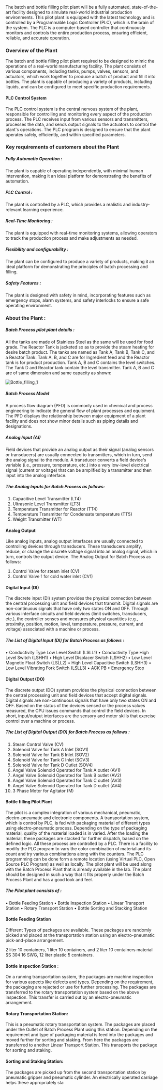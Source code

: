 The batch and bottle filling pilot plant will be a fully automated, state-of-the-art facility designed to simulate real-world industrial production environments. This pilot plant is equipped with the latest technology and is controlled by a Programmable Logic Controller (PLC), which is the brain of the system. The PLC is a computer-based controller that continuously monitors and controls the entire production process, ensuring efficient, reliable, and accurate operation.

### Overview of the Plant

The batch and bottle filling pilot plant required to be designed to mimic the operations of a real-world manufacturing facility. The plant consists of various components, including tanks, pumps, valves, sensors, and actuators, which work together to produce a batch of product and fill it into bottles. The plant is capable of producing a variety of products, including liquids, and can be configured to meet specific production requirements.

#### PLC Control System

The PLC control system is the central nervous system of the plant, responsible for controlling and monitoring every aspect of the production process. The PLC receives input from various sensors and transmitters, processes the data, and sends output signals to the actuators to control the plant's operations. The PLC program is designed to ensure that the plant operates safely, efficiently, and within specified parameters.
		
### Key requirements of customers about the Plant

##### Fully Automatic Operation :

The plant is capable of operating independently, with minimal human intervention, making it an ideal platform for demonstrating the benefits of automation.

##### PLC Control :

The plant is controlled by a PLC, which provides a realistic and industry-relevant learning experience.

##### Real-Time Monitoring :

The plant is equipped with real-time monitoring systems, allowing operators to track the production process and make adjustments as needed.

##### Flexibility and configurability :

The plant can be configured to produce a variety of products, making it an ideal platform for demonstrating the principles of batch processing and filling.

##### Safety Features :

The plant is designed with safety in mind, incorporating features such as emergency stops, alarm systems, and safety interlocks to ensure a safe operating environment.

### About the Plant :

##### Batch Process pilot plant details :

All the tanks are made of Stainless Steel as the same will be used for food grade. The Reactor Tank is jacketed so as to provide the steam heating for desire batch product. The tanks are named as Tank A, Tank B, Tank C, and a Reactor Tank.  Tank A, B, and C are for Ingredient feed and the Reactor tank is for product production. Tank A, B and C contains the level switches. The Tank D and Reactor tank contain the level transmitter. Tank A, B and C are of same dimension and same capacity as shown:

![ *Bottle_filling_1*](images/Bottle_filling.PNG)


##### Batch Process Model 

A process flow diagram (PFD) is commonly used in chemical and process engineering to indicate the general flow of plant processes and equipment. The PFD displays the relationship between major equipment of a plant facility and does not show minor details such as piping details and designations.

##### Analog Input (AI)

Field devices that provide an analog output as their signal (analog sensors or transducers) are usually connected to transmitters, which in turn, send the analog signal to the module. A transducer converts a field device's variable (i.e., pressure, temperature, etc.) into a very low-level electrical signal (current or voltage) that can be amplified by a transmitter and then input into the analog interface.

##### The Analog Inputs for Batch Process as follows:

1. Capacitive Level Transmitter (LT4)
2. Ultrasonic Level Transmitter (LT3)
3. Temperature Transmitter for Reactor (TT4)
4. Temperature Transmitter for Condensate temperature (TT5)
5. Weight Transmitter (WT)

#### Analog Output

Like analog inputs, analog output interfaces are usually connected to controlling devices through transducers. These transducers amplify, reduce, or change the discrete voltage signal into an analog signal, which in turn, controls the output device. The Analog Output for Batch Process as follows:

1. Control Valve for steam inlet (CV)
2. Control Valve 1 for cold water inlet (CV1)

#### Digital Input (DI)

The discrete input (DI) system provides the physical connection between the central processing unit and field devices that transmit. Digital signals are non-continuous signals that have only two states ON and OFF. Through various interface circuits and field devices (limit switches, transducers, etc.), the controller senses and measures physical quantities (e.g., proximity, position, motion, level, temperature, pressure, current, and voltage) associated with a machine or process.

##### The List of Digital Input  (DI) for Batch Process as follows :

• Conductivity Type Low Level Switch (LSLL1)
• Conductivity Type High Level Switch (LSHH1)
• High Level Displacer Switch (LSHH2)
• Low Level Magnetic Float Switch (LSLL2)
• High Level Capacitive Switch (LSHH3)
• Low Level Vibrating Fork Switch (LSLL3)
• ACK PB
• Emergency Stop

#### Digital Output (DO)

The discrete output (DO) system provides the physical connection between the central processing unit and field devices that accept digital signals. Digital signals are non-continuous signals that have only two states ON and OFF. Based on the status of the devices sensed or the process values measured, the CPU issues commands that control the field devices. In short, input/output interfaces are the sensory and
motor skills that exercise control over a machine or process.

##### The List of Digital Output (DO) for Batch Process as follows :

1. Steam Control Valve (CV)
2. Solenoid Valve for Tank A Inlet (SOV1)
3. Solenoid Valve for Tank B Inlet (SOV2)
4. Solenoid Valve for Tank C Inlet (SOV3)
5. Solenoid Valve for Tank D Outlet (SOV4)
6. Angel Valve Solenoid Operated for Tank A outlet (AV1)
7. Angel Valve Solenoid Operated for Tank B outlet (AV2)
8. Angel Valve Solenoid Operated for Tank C outlet (AV3)
9. Angel Valve Solenoid Operated for Tank D outlet (AV4)
10. 3 Phase Motor for Agitator (M)

#### Bottle filling Pilot Plant

The pilot is a complex integration of various mechanical, pneumatic, electro-pneumatic and electronic components. A transportation system, which is control by PLC, is fed with packaging material of different types using electro-pneumatic
process. Depending on the type of packaging material,  quality of the material loaded is in varied. After the loading the material, these packages are stacked for further dispatch, based on the defined logic. All these process are controlled by a PLC. There is a facility to modify the PLC program to vary the color combination of material and its count and try various combinations along with the counters. The PLC programming can be done form a remote location (using Virtual PLC, Open Source PLC Program) as well as locally.
The pilot plant will be used along with the Batch Process Plant that is already available in the lab. The plant should be designed in such a way that it fits properly under the Batch Process Plant and has a good look and feel.

##### The Pilot plant consists of :

• Bottle Feeding Station
• Bottle Inspection Station
• Linear Transport Station
• Rotary Transport Station
• Bottle Sorting and Stacking Station

#### Bottle Feeding Station

Different Types of packages are available. These packages are randomly picked and placed at the transportation station using an electro-pneumatic pick-and-place arrangement. 

2 liter 10 containers, 
1 liter 10 containers,
and 2 liter 10 containers material SS 304 16 SWG, 12 liter plastic  5 containers.

#### Bottle inspection Station :

On a running transportation system, the packages are machine inspection for various aspects like defects and types. Depending on the requirement, the packaging are rejected or use for further processing. The packages are transferred to the rotary transportation system based on the above inspection. This transfer is carried out by an electro-pneumatic arrangement.

#### Rotary Transportation Station:

This is a pneumatic rotary transportation system. The packages are placed under the Outlet of Batch Process Plant using this station. Depending on the requirement and type of packaging material is feed into the packages and moved further for sorting and staking. From here the packages are transferred to another Linear Transport Station. This transports the package for sorting and staking.

#### Sorting and Staking Station:

The packages are picked up from the second transportation station by pneumatic gripper and pneumatic cylinder. An electrically operated carriage helps these appropriately sta
